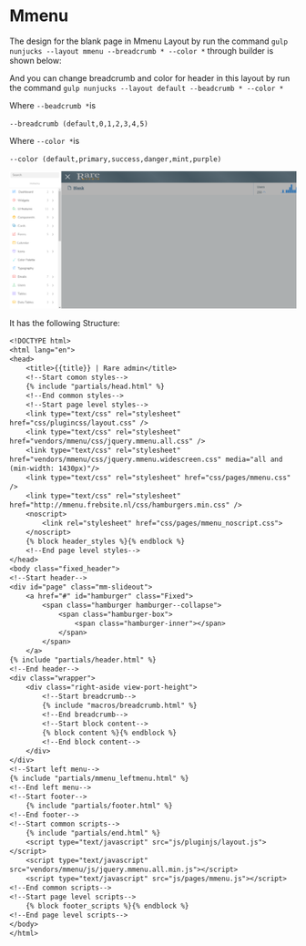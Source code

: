 # Mmenu

The design for the blank page in Mmenu Layout by run the command `gulp nunjucks --layout mmenu --breadcrumb * --color *` through builder is shown below:

And you can change breadcrumb and color for header in this layout by run the command `gulp nunjucks --layout default --beadcrumb * --color *`

Where `--beadcrumb *`is

`--breadcrumb (default,0,1,2,3,4,5)`

Where `--color *`is

`--color (default,primary,success,danger,mint,purple)`

![](../../.gitbook/assets/mmenu.png)

It has the following Structure:

```text
<!DOCTYPE html>
<html lang="en">
<head>
    <title>{{title}} | Rare admin</title>
    <!--Start comon styles-->
    {% include "partials/head.html" %}
    <!--End common styles-->
    <!--Start page level styles-->
    <link type="text/css" rel="stylesheet" href="css/plugincss/layout.css" />
    <link type="text/css" rel="stylesheet" href="vendors/mmenu/css/jquery.mmenu.all.css" />
    <link type="text/css" rel="stylesheet" href="vendors/mmenu/css/jquery.mmenu.widescreen.css" media="all and (min-width: 1430px)"/>
    <link type="text/css" rel="stylesheet" href="css/pages/mmenu.css" />
    <link type="text/css" rel="stylesheet" href="http://mmenu.frebsite.nl/css/hamburgers.min.css" />
    <noscript>
        <link rel="stylesheet" href="css/pages/mmenu_noscript.css">
    </noscript>
    {% block header_styles %}{% endblock %}
    <!--End page level styles-->
</head>
<body class="fixed_header">
<!--Start header-->
<div id="page" class="mm-slideout">
    <a href="#" id="hamburger" class="Fixed">
        <span class="hamburger hamburger--collapse">
            <span class="hamburger-box">
                <span class="hamburger-inner"></span>
            </span>
        </span>
    </a>
{% include "partials/header.html" %}
<!--End header-->
<div class="wrapper">
    <div class="right-aside view-port-height">
        <!--Start breadcrumb-->
        {% include "macros/breadcrumb.html" %}
        <!--End breadcrumb-->
        <!--Start block content-->
        {% block content %}{% endblock %}
        <!--End block content-->
    </div>
</div>
<!--Start left menu-->
{% include "partials/mmenu_leftmenu.html" %}
<!--End left menu-->
<!--Start footer-->
    {% include "partials/footer.html" %}
<!--End footer-->
<!--Start common scripts-->
    {% include "partials/end.html" %}
    <script type="text/javascript" src="js/pluginjs/layout.js"></script>
    <script type="text/javascript" src="vendors/mmenu/js/jquery.mmenu.all.min.js"></script>
    <script type="text/javascript" src="js/pages/mmenu.js"></script>
<!--End common scripts-->
<!--Start page level scripts-->
    {% block footer_scripts %}{% endblock %}
<!--End page level scripts-->
</body>
</html>
```

